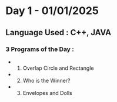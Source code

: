 # Day 1 - 01/01/2025

## Language Used : **C++**, **JAVA**

### 3 Programs of the Day :

   - 1. Overlap Circle and Rectangle
   - 2. Who is the Winner?
   - 3. Envelopes and Dolls
